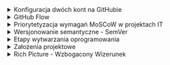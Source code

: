<details>
   <summary>
      Konfiguracja dwóch kont na GitHubie
   </summary>

# 1. Utwórz klucze SSH dla każdego konta
   Każde konto GitHub wymaga osobnego klucza SSH, aby można było się nim uwierzytelniać.

## Generowanie klucza SSH

### Dla pierwszego konta (prywatne):
```bash
ssh-keygen -t ed25519 -C "twoj_email1@domena.com"
```
Gdy poprosi o nazwę pliku, zapisz go np. jako:
```bash
~/.ssh/id_ed25519_osobiste
```

### Dla drugiego konta (służbowe / uczelniane):
```bash
ssh-keygen -t ed25519 -C "sXXXXX@pjwstk.edu.pl"
```
Zapisz go np. jako:
```bash
~/.ssh/id_ed25519_pjatk
```

### Dodanie kluczy do agenta SSH

Aktywuj klucze:
```bash
eval "$(ssh-agent -s)"
ssh-add ~/.ssh/id_ed25519_osobiste
ssh-add ~/.ssh/id_ed25519_pjatk
```

### Dodaj klucze do GitHuba

1. Skopiuj klucze publiczne:
   - **Osobisty**:
     ```bash
     cat ~/.ssh/id_ed25519_osobiste.pub
     ```
   - **Służbowy**:
     ```bash
     cat ~/.ssh/id_ed25519_pjatk.pub
     ```
2. Wklej odpowiedni klucz w ustawieniach SSH klucza na GitHubie dla każdego konta:
   - [Dodaj klucz SSH](https://github.com/settings/keys)

---

## 2. Konfiguracja `~/.ssh/config`

Aby `git` wiedział, którego klucza używać, skonfiguruj plik `~/.ssh/config`:
```bash
Host github.com-osobisty
  HostName github.com
  User git
  IdentityFile ~/.ssh/id_ed25519_osobiste

Host github.com-pjatk
  HostName github.com
  User git
  IdentityFile ~/.ssh/id_ed25519_pjatk
```

---

## 3. Konfiguracja globalna i lokalna Git

### Ustaw jedno konto jako globalne:
```bash
git config --global user.name "Twoje Imię (Osobiste)"
git config --global user.email "twoj_email1@domena.com"
```

### Dla repozytoriów służbowych, nadpisz lokalne ustawienia:
W katalogu repozytorium służbowego:
```bash
git config user.name "Twoje Imię (Służbowe)"
git config user.email "sXXXX2@pjwstk.edu.pl"
```

---

## 4. Praca z dwoma kontami

Podczas klonowania repozytorium upewnij się, że używasz odpowiedniego aliasu z pliku `~/.ssh/config`:

- **Dla konta osobistego**:
  ```bash
  git clone git@github.com-osobisty:username/repo.git
  ```
- **Dla konta służbowego**:
  ```bash
  git clone git@github.com-pjatk:username/repo.git
  ```

---

## 5. Sprawdzenie konfiguracji

W repozytorium możesz sprawdzić, które konto jest używane:
```bash
git config user.name
git config user.email
```
</details>


<details>
   <summary>
      GitHub Flow
   </summary>

## GUI
- [Sourcetree](https://www.sourcetreeapp.com/) - klient dla OSX/Windowsa, który jest wyśmienitą nakładką graficzną dla gita
  
## Gałęzie
Pierwsza rzecz, którą należy zrobić, aby wdrożyć model [GitHub Flow](https://www.frontstack.pl/blog/praca-z-git-github-flow), to odpowiednio uporządkować gałęzie w swoim repozytorium. W tym przypadku będziemy operować na dwóch rodzajach branchy:

- __main__ –  na tym branchu znajduje się produkcyjna i aktualna wersja aplikacji. Gałąź ta jest zawsze gotowa do tego, aby w razie potrzeby mogła być deployowana na serwery produkcyjne. To z tej gałęzi programiści będą tworzyć swoje branche i do tej gałęzi mergują swoje zmiany.
- __gałęzie robocze (features / feature branch)__ – na tych gałęziach tworzymy nowe funkcjonalności oraz naprawiamy wszelkiego rodzaju błędy w aplikacji.

  ## Flow
1. Stworzenie brancha
   Naszą pracę zawsze zaczynamy wychodząc z master brancha. To w masterze znajduje się przetestowany i działający kod. Dzięki temu wiemy, że pracujemy zawsze na aktualnej wersji aplikacji.
2. Praca nad nową funkcjonalnością
   W momencie, gdy jesteśmy już na swoim branchu, możemy zacząć pracę nad zadaniem. Regularnie commitujemy swoją pracę i nie zapominamy o tym, aby aktualizować swoją gałąź o nowe commity z mastera.
3. Pull Request
   Gdy skończymy już nasze zadanie i chcemy je umieścić w masterze, tworzymy tzw. Pull Request. Powiedzieliśmy sobie wcześniej, że master jest gałęzią, z której w każdym momencie możemy wykonać deploy na produkcję. W takim przypadku kod tam się znajdujący musi być dokładnie zweryfikowany przez pozostałych członków zespołu. Pull Request jest miejscem, gdzie możemy dokładnie przedyskutować wprowadzone przez nas rozwiązania.
   W przypadku, gdy podczas omawiania PR-a wyjdą jakieś błędy, które wymagają poprawki, to poprawiamy je na naszej gałęzi roboczej. Wszystkie przyszłe commity, które wyślemy do zdalnego repozytorium, będą aktualizowały już raz utworzony PR.
4. Merge i deploy
   Gdy nasze zmiany zostały już szczegółowo skonsultowane z pozostałymi członkami zespołu, przyszedł czas na pokazanie ich światu. Merge zaakceptowanego PR-a do mastera i deploy mastera. Sposób trochę mniej bezpieczny, ale dzięki temu główna gałąź projektu zostaje szybko zaktualizowana o nowe zmiany. Taki proces również dużo łatwiej zautomatyzować za pomocą narzędzi CI/CD. Wszelkie zmiany w masterze mogą powodować automatyczny deploy na produkcję. Problemy wynikłe po deployu naprawiamy kolejnym PR-em. Jeżeli coś pójdzie naprawdę bardzo źle, to mamy przecież Gita – revert bądź reset mogą okazać się pomocne 😉

</details>

<details>
   <summary>
      Priorytetyzacja wymagań MoSCoW w projektach IT
   </summary>
   
   MoSCoW to technika priorytetyzacji wykorzystywana podczas zarządzania projektami oraz przy tworzeniu analiz biznesowych projektów informatycznych. Metoda MoSCoW pozwala wypracować wzajemne zrozumienie pomiędzy wszystkimi uczestnikami  (interesariuszami) projektu i taki też jest jej cel.

   Gdy wszystkie wymagania mają tę samą wysoką wagę, to żadne z nich nie jest ważniejsze od pozostałych. Należy nadać odpowiednie priorytety, tak aby jak najwcześniej pojawiły się funkcjonalności, które przyniosą jak największe korzyści biznesowe.

   Każde wymaganie funkcjonalne ma określony priorytet MoSCoW. Wymagania definiuje się w dokumencie opisującym zakres funkcjonalny systemu wraz z kryteriami akceptacyjnymi. Zgodnie z tą metodologią zadania przypisywane są do kategorii M (Must), S (Should), C (Could) i W (Won’t), od których pochodzi nazwa modelu MoSCoW.

- __Must have__ - Priorytet M (must) opisuje krytyczne wymagania, które muszą być spełnione, bo bez nich cały projekt nie zakończy się powodzeniem. Wymienione poniżej wymagania oznaczone symbolami S, C i W można zrealizować w przyszłych fazach cyklu życia projektu.

- __Should have__ - Priorytet S (should) opisuje wymagania, które powinny być spełnione, jednak bez których projekt może funkcjonować.

- __Could have__ - Priorytet C (could) reprezentuje wymagania, które dobrze, gdyby były, jednak nie są konieczne do funkcjonowania projektu.

- __Won’t have__ - Priorytet W (won’t) to zakres reprezentujący wymagania, których wiemy, że w danym projekcie nie będzie. Rzadziej wykorzystywany w celu dobitnego podkreślenia braku danej funkcjonalności. Domyślnie, jeśli wymaganie nie jest ustalone, to należy uznać, że nie będzie realizowane.

</details>

<details>
   <summary>
      Wersjonowanie semantyczne - SemVer
   </summary>

   ## Wersjonowanie semantyczne 
   znane również jako [Semantic Versioning](https://semver.org/lang/pl/) albo SemVer. SemVer to standard wersjonowania oprogramowania. Numeracja wersji to sposób identyfikacji i odróżnienia różnych wersji oprogramowania. Każda nowa wersja otrzymuje unikalny numer, który pozwala nam śledzić i kontrolować zmiany. Dzięki numeracji wersji możemy stwierdzić, czy dana wersja oprogramowania jest aktualna, nowsza lub starsza. To szczególnie istotne przy wprowadzaniu zmian i udostępnianiu aktualizacji.
   
## Wersje składają się z trzech cyfr: X.Y.Z

- __Major__ - Pierwsza liczba – 18 – reprezentuje numer wersji głównej (major). Jej zwiększenie (np. z 17 do 18) wskazuje na wprowadzenie istotnych modyfikacji, które mogą wpływać na istniejące funkcje i wymagać dostosowania.\
__Przykład:__ Zmiana interfejsu użytkownika, nowe funkcjonalności, znaczne zmiany w strukturze kodu.

- __Minor__ - Druga cyfra – 2 – to numer wersji mniejszej (minor). Zwiększenie tego numeru (np. z 18.1 do 18.2) wskazuje na wprowadzenie nowych funkcji oprogramowania bez wpływu na istniejące.\
__Przykład:__ Dodanie nowego modułu, rozszerzenie istniejących funkcji, ulepszenie wydajności.

- __Patch__ - Trzecia cyfra – 0 – reprezentuje numer wersji poprawki (patch). Zwiększenie numeru wersji patch (np. z 18.2.0 do 18.2.1) wskazuje na wprowadzenie poprawek bez zmian w funkcjonalności.\
__Przykład:__ Naprawa znalezionych błędów, łatanie luk w zabezpieczeniach, poprawki interfejsu.

W świecie programowania istnieje wiele bibliotek i modułów, które pomagają w tworzeniu aplikacji. Zarządzanie zależnościami jest kluczowe, aby nasz projekt działał sprawnie i był aktualny.

## Deklarowanie zależności
   W celu określenia wymaganych bibliotek i modułów w aplikacji javascript, korzystamy z pliku konfiguracyjnego package.json. W pliku tym możemy zadeklarować nazwy zależności oraz określić szczególne, minimalne lub maksymalne wersje, które nasz projekt obsługuje.
```
"dependencies": {
   "reaact": "^18.2.0",
   "@reduxjs/toolkit": "~1.9.5",
   "axios": "1.4.0"
}
```
W powyższym przykładzie widzimy deklarację trzech zależności:
- react,
- @reduxjs/toolkit,
- axios.
Przy każdej zależności możemy określić operator wersji, który pomoże nam zarządzać aktualizacjami.

__Operator „^” (marchewka/caret)__ - Pozwala na aktualizację do najnowszej zgodnej zadeklarowanej wersji, zapewniając przy tym kompatybilność z nowymi funkcjonalnościami. Przykładowo, jeśli zadeklarujemy naszą bibliotekę React w następujący sposób „react”: „^18.1.0” to możemy być pewni, że podczas aktualizacji naszej aplikacji wersja biblioteki może być większa lub równa 18.1.0, ale też mniejsza od 19.0.0.

__Operator „~” (tylda)__ - Umożliwia aktualizację do najnowszej wersji poprawiającej błędy, zachowując zgodność z deklaracją wersji. Przykładowo nasza biblioteka do obsługi stanu aplikacji zadeklarowana następująco „@reduxjs/toolkit”: „~1.8.4” będzie aktualizowana do wersji większej lub równej 1.8.4, ale mniejszej niż 1.9.0.

## Aktualizowanie wersji
Jest takie magiczne polecenie, które nie wszystkim jest znane, ale znacząco ułatwia proces podbijania wersji. Gdy po wprowadzeniu poprawek chcesz podbić wersję, np. modułu npm, masz do wyboru dwie metody. Możesz to zrobić na piechotę, zmieniając ręcznie plik package.json, albo skorzystać z polecenia npm version.

Oto trzy przykłady, które pokazują, jak to działa w praktyce:
- __npm version patch__ – zwiększa numer wersji poprawki. Przykład: 1.0.0 -> 1.0.1.
- __npm version minor__ – zwiększa numer wersji mniejszej. Przykład: 1.0.0 -> 1.1.0.
- __npm version major__ – zwiększa numer wersji głównej. Przykład: 1.0.0 -> 2.0.0.

Polecenia te automatycznie aktualizują numer wersji w pliku package.json, a jako bonus tworzą nowy tag w repozytorium Git.


</details>

<details>
   <summary>
      Etapy wytwarzania oprogramowania
   </summary>

## Requirement analysis (określenie wymagań)
Pierwszym etapem jest określenie wymagań. Definiowane jest przez doświadczonych specjalistów, którzy wspierają się badaniami rynku i analizą konkurencji. Informacje zebrane w czasie analiz są wykorzystywane do planowania całego projektu, przeprowadzenia studium wykonalności czy analiza ryzyka. Po zaplanowaniu projektu ruszamy do zdefiniowania wartości naszego produktu, również przez określenie jego grupy docelowej. Posiadając te informacje, architekci oprogramowania mogą „przenieść” je do wirtualnego świata, projektując funkcjonalności naszej aplikacji.\

__Przykładowe role:__ Project Manager, Product Manager, Business Analyst

## Design (projekt)
Drugi etap wytwarzania oprogramowania przenosi nas do części związanej z tworzeniem naszego produktu. To tutaj zapadają decyzje związane z interfejsem użytkownika. To, jakie kolory wykorzystamy, jak zaprojektujemy wygląd aplikacji. Gdzie będzie wyświetlał się nagłówek i czy urozmaicimy go animacją? Jakie ruchy wykona użytkownik, kiedy uruchomi aplikację po raz pierwszy i w którym miejscu będzie szukał danej funkcji? Jak będzie wyglądał przycisk logowania i w którym miejscu się znajdzie? Na tym etapie wybrany zostanie również język programowania, który najlepiej będzie pasować do aplikacji. Omówimy też inne aspekty techniczne – takie jak bazy danych i serwery. Wszystkie te elementy muszą być ustalone odpowiednio wcześniej między innymi ze względu na wielkość aplikacji. Portal, który działa na ogromną skalę i odwiedza go dziennie ponad miliard użytkowników, zaprojektowany jest inaczej od aplikacji mobilnej spełniającej pojedyńczą funkcję. Przykładowo Facebook jest bardzo potężną aplikacją o setkach funkcjonalności – dlatego wiele technicznych aspektów różni go od np. strony internetowej dla małej agencji SEO, której główne funkcjonalności opierają się na kalkulatorze cen dla klientów i formularzu kontaktowym.\

__Przykładowe role:__ Architekt Aplikacji, UX, UI designer

## Implementation (implementacja)
Faza implementacji to czas kiedy pełną parą zaczynamy pisanie programu! Jest to bardzo ważny etap tworzenia oprogramowania. Czasami będzie to projekt wykonywany zupełnie od zera z całkiem nowym kodem (wtedy mówimy o tzw. green field development), czasami można wykorzystać elementy z innych, istniejących aplikacji (wtedy mamy do czynienia z tzw. legacy code). Programiści specjalizują się w różnych językach programowania, dlatego możemy ich podzielić na tych front-endowych (JavaScrpit, HTML, CSS, React.js, Angular etc.) czy back-endowych (Java, Scala, C, C++, C#.net etc.). Czasem poszukiwani są także Full Stack Developerzy – czyli tacy, którzy potrafią kodować zarówno po stronie klienta, jak i administrować serwerem czy bazą danych. Każda aplikacja ma zdefiniowany stack technologiczny, który powinien być dopasowany do głównych założeń oprogramowania.\

__Przykładowe role:__ Software Engineer, Programista, Java Developer, Frontend Developer, C++ Developer itp.

## Testing (testowanie)
Następnym krokiem jest faza testowania. To świetny moment do tego, żeby upewnić się, że system działa właściwie. Aplikacja musi zostać sprawdzona pod wieloma kątami – funkcjonalności, optymalizacji czy wydajności. Jest to szczególnie istotne, jeśli produkt ma działać na większą skalę. Musimy się również upewnić, że oprogramowanie spełnia wymogi bezpieczeństwa. Testerzy sprawdzą, czy funkcjonalności i interfejsy działają prawidłowo. Mogą korzystać do tego z testów manualnych (użytkownik testujący „klikając” w aplikacji) lub automatycznych (tester tworzy kod testujący aplikację).
Testowanie odbywa się również przez użytkowników, w czasie korzystania z oprogramowania. Dzięki informacjom zwrotnym produkt zawsze może być poprawiony i lepiej dopasowany do potrzeb. Często po wykryciu „buga” wracamy znów do poprzedniego kroku, i kod jest poprawiany.\

__Przykładowe role:__ QA Specialist, tester oprogramowania, tester manualny, tester automatyzujący

## Deployment (wdrożenie)
Deployment to faza tworzenia oprogramowania, w której software jest gotowy do działania. Po dokładnym zaplanowaniu tego, jak będzie działać aplikacja, kodowaniu i upewnieniu się, że software pracuje jak należy, oprogramowanie „idzie na produkcję”. Co to w praktyce znaczy? Mówiąc najprościej – użytkownicy mogą już korzystać z aplikacji. Na początku tego etapu użytkownicy mogą wyłapywać jeszcze drobne błędy, które na bieżąco mogą być zgłoszone i korygowane.
Aplikacje, czy np. strony internetowe też się zmieniają i zostają ulepszane. Widać to na przykładzie znanego wszystkim Facebooka, który dziś wygląda inaczej niż 5 lat temu. Jest to naturalne, ponieważ technologia się rozwija, pojawiają nowe funkcjonalności, zmienia się wizerunek firm czy trendy w designie. Dzięki innowacjom rozwijają się też wszystkie inne produkty i usługi.

## Maintenance (utrzymanie)
Ostatnią fazą jest faza utrzymania, czyli etap, kiedy aplikacja już działa. Korzystają z niej użytkownicy, widzimy, że spełnia swoje funkcje i jesteśmy zadowoleni z całego produktu. Nie możemy jednak stracić czujności – aplikacja wciąż może się zepsuć. W przypadku aplikacji webowych coś może funkcjonować źle na konkretnych przeglądarkach, software może też paść ofiarą złośliwego oprogramowania lub ataku hackera. Z czasem, kiedy z aplikacji będzie korzystać zbyt wielu użytkowników może pojawić się na przykład problem z obciążeniem serwerów. Wtedy trzeba to naprawić, wracając do działań podejmowanych na odpowiednim etapie cyklu rozwoju oprogramowania (w zależności od błędu/problemu). Często aplikacje nie będą wymagały dużych ingerencji ze strony programistów, ponieważ błędy będą dość proste w naprawie. Czasem wystarczy nawet wyjaśnić użytkownikowi w prosty sposób, jak sam może poradzić sobie z problemem. Wtedy wystarczy skorzystać z pomocy zespołów wspierających (supportowych).\

__Przykładowe role:__ Support Engineer, I linia wsparcia, II linia wsparcia, IT Support.

</details>

<details>
   <summary>
      Założenia projektowe
   </summary>

   ## Metodologia Agile   
   [Agile Manifesto](https://agilemanifesto.org/iso/pl/manifesto.html) W wyniku naszej pracy, zaczęliśmy bardziej cenić:

__Ludzi i interakcje__ od procesów i narzędzi\
__Działające oprogramowanie__ od szczegółowej dokumentacji\
__Współpracę z klientem__ od negocjacji umów\
__Reagowanie na zmiany__ od realizacji założonego planu.\

Oznacza to, że elementy wypisane po prawej są wartościowe,
ale większą wartość mają dla nas te, które wypisano po lewej.

[Założenia Manifestu](https://agilemanifesto.org/iso/pl/principles.html):
- Najwyższy priorytet ma dla nas zadowolenie klienta dzięki wczesnemu i ciągłemu wdrażaniu wartościowego oprogramowania.
- Bądźcie gotowi na zmiany wymagań nawet na późnym etapie jego rozwoju. Procesy zwinne wykorzystują zmiany dla zapewnienia klientowi konkurencyjności.
- Dostarczajcie funkcjonujące oprogramowanie często, w kilkutygodniowych lub kilkumiesięcznych odstępach. Im częściej, tym lepiej.
- Zespoły biznesowe i deweloperskie muszą ściśle ze sobą współpracować w codziennej pracy przez cały czas trwania projektu.
- Twórzcie projekty wokół zmotywowanych ludzi. Zapewnijcie im potrzebne środowisko oraz wsparcie i zaufajcie, że wykonają powierzone zadanie.
- Najbardziej efektywnym i wydajnym sposobem przekazywania informacji zespołowi deweloperskiemu i wewnątrz niego jest rozmowa twarzą w twarz.
- Działające oprogramowanie jest podstawową miarą postępu.
- Procesy zwinne umożliwiają zrównoważony rozwój. Sponsorzy, deweloperzy oraz użytkownicy powinni być w stanie utrzymywać równe tempo pracy.
- Ciągłe skupienie na technicznej doskonałości i dobrym projektowaniu zwiększa zwinność.
- Prostota – sztuka minimalizowania ilości koniecznej pracy – jest kluczowa.
- Najlepsze rozwiązania architektoniczne, wymagania i projekty pochodzą od samoorganizujących się zespołów.
- W regularnych odstępach czasu zespół analizuje możliwości poprawy swojej wydajności, a następnie dostraja i dostosowuje swoje działania do wyciągniętych wniosków.

## Tablica Kanban
   Kanban to popularne ramy postępowania stosowane do wdrażania procesów programistycznych Agile i DevOps. Wymagają one informowania o potencjale wykonawczym w czasie rzeczywistym i zapewnienia pełnej przejrzystości pracy. Jednostki pracy są prezentowane w formie wizualnej na tablicy Kanban, umożliwiając członkom zespołu śledzenie stanu każdego elementu prac przez cały czas.

   
</details>

<details>
   <summary>
      Rich Picture - Wzbogacony Wizerunek
   </summary>

![Rich Picture] (https://rolandliedtke.me/images/RichPicture.png)

</details>
